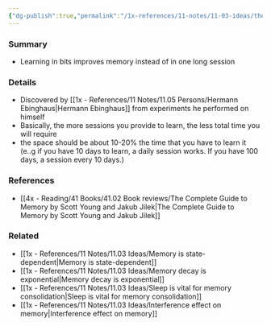 ```yaml
---
{"dg-publish":true,"permalink":"/1x-references/11-notes/11-03-ideas/the-spacing-effect-in-memory/","title":"The spacing effect in memory","created":"2023-04-26T00:14:11.000+03:00","updated":"2024-02-14T20:18:22.048+03:00"}
---
```



### Summary
- Learning in bits improves memory instead of in one long session

### Details
- Discovered by [[1x - References/11 Notes/11.05 Persons/Hermann Ebinghaus\|Hermann Ebinghaus]] from experiments he performed on himself
- Basically, the more sessions you provide to learn, the less total time you will require
- the space should be about 10-20% the time that you have to learn it (e..g if you have 10 days to learn, a daily session works. If you have 100 days, a session every 10 days.)

### References
- [[4x - Reading/41 Books/41.02 Book reviews/The Complete Guide to Memory by Scott Young and Jakub Jilek\|The Complete Guide to Memory by Scott Young and Jakub Jilek]]

### Related
- [[1x - References/11 Notes/11.03 Ideas/Memory is state-dependent\|Memory is state-dependent]]
- [[1x - References/11 Notes/11.03 Ideas/Memory decay is exponential\|Memory decay is exponential]]
- [[1x - References/11 Notes/11.03 Ideas/Sleep is vital for memory consolidation\|Sleep is vital for memory consolidation]]
- [[1x - References/11 Notes/11.03 Ideas/Interference effect on memory\|Interference effect on memory]]